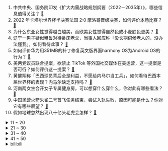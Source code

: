 1. 中共中央、国务院印发《扩大内需战略规划纲要（2022－2035年）》，哪些信息值得关注？ [:link:](https://www.zhihu.com/question/572321968)
2. 2022 年卡塔尔世界杯半决赛法国 2:0 摩洛哥晋级决赛，如何评价本场比赛？ [:link:](https://www.zhihu.com/question/572337883)
3. 为什么东亚女性觉得越白越美，而欧美女性觉得自然色或小麦肤色更美？ [:link:](https://www.zhihu.com/question/571447748)
4. 辽宁一男子疑似粗鲁对待卧床老父，当事人回应称「没长期伺候老人的，没办法懂我」，如何看待此事？ [:link:](https://www.zhihu.com/question/572104639)
5. 如何评价华为用351MB的补丁修复英文版界面harmony OS为Android OS的行为？ [:link:](https://www.zhihu.com/question/571351988)
6. 美两党议员联合提案，欲禁止 TikTok 等外国社交媒体在美运营，这一提案是否可行？如何评价这一提案？ [:link:](https://www.zhihu.com/question/572298730)
7. 黄健翔称「巴西球员背后全是利益，不愿给内马尔当工兵」，如何看待巴西本届世界杯的表现？内马尔缺乏支持吗？ [:link:](https://www.zhihu.com/question/572145695)
8. 河南两女生合开女子专属健身房，可以想穿什么穿什么，你对此有哪些看法？ [:link:](https://www.zhihu.com/question/571615712)
9. 中国民营火箭朱雀二号首飞任务结束，尝试入轨失败，原因可能是什么？你对它有哪些展望？ [:link:](https://www.zhihu.com/question/570565934)
10. 假如地球忽然出现八十亿头老虎会怎样？ [:link:](https://www.zhihu.com/question/571938256)
<details>
<summary>11 ~ 20</summary>

11. 「阳性确诊险」理赔难，彻夜排队开诊断书还要「含CT值核酸报告」，理赔流程是否合理？如何从法律角度解读？ [:link:](https://www.zhihu.com/question/572311422)
12. RNG 官宣元老级选手 xiaohu 离队，如何评价他这七年来在队的表现？他的离开会产生哪些影响？ [:link:](https://www.zhihu.com/question/572322163)
13. 多网点快递积压，有快递称工资翻倍仍难招人，具体情况如何？类似情况预计将持续多久？ [:link:](https://www.zhihu.com/question/572073879)
14. 令狐冲独孤九剑大成以后对上张三丰的太极剑哪边更强些? [:link:](https://www.zhihu.com/question/571608701)
15. 山东财经大学本科背景能进去三中一华投行吗? [:link:](https://www.zhihu.com/question/549262852)
16. 初一有必要早五晚九吗? [:link:](https://www.zhihu.com/question/569552462)
17. 为什么厨师炒的饭都是一粒一粒的，而我炒出来的就是黏糊糊的一坨？ [:link:](https://www.zhihu.com/question/478428170)
18. 大一开始每天待在健身房两个小时，四年后能找什么对应的工作吗？ [:link:](https://www.zhihu.com/question/571033087)
19. 高速最高时速也就120Km/h，为什么节能环保不设计够开130-140的发动机就够了呢？ [:link:](https://www.zhihu.com/question/570749736)
20. 如何看待沪上阿姨和游戏《光与夜之恋》的联名事件，活动预告当日就宣布停止合作? [:link:](https://www.zhihu.com/question/572288080)
</details>
<details>
<summary>21 ~ 30</summary>

21. 教育部等三部门明确，考研可设置核酸阳性考场，哪些信息值得关注？ [:link:](https://www.zhihu.com/question/572308776)
22. 如何看待「旧三件」到「新三件」的变化？ [:link:](https://www.zhihu.com/question/572289562)
23. 为什么《原神》散兵风评不好，也不强力，流水却和草神不相上下？ [:link:](https://www.zhihu.com/question/571781607)
24. 如果一个人能无限复活，却被锁在海底，会进化出在水中呼吸的器官吗? [:link:](https://www.zhihu.com/question/571854541)
25. 为什么默克尔要在这个时候公开在明斯克协议上欺骗了普京，她的用意是什么? [:link:](https://www.zhihu.com/question/571856781)
26. 为什么新能源车一到冬天就被唱衰，北方人士是不是与电车无缘了？ [:link:](https://www.zhihu.com/question/572118384)
27. 刘亦菲主演的《梦华录》爆火，能否说明她更适合拍剧而不是电影？ [:link:](https://www.zhihu.com/question/569743515)
28. 刘慈欣的黑暗森林假说存在多少漏洞？ [:link:](https://www.zhihu.com/question/451440009)
29. 「抢占县城退烧药」攻略文章引争议，广西成主要目标地区，这一行为是否违法？如何看待恐慌性屯药？ [:link:](https://www.zhihu.com/question/572255831)
30. 宫崎骏新作动画《 你想活出怎样的人生 》公开，你对此有何期待？ [:link:](https://www.zhihu.com/question/572113619)
</details>
<details>
<summary>31 ~ 40</summary>

31. 女子住1楼质问物业为啥要交电梯费，是否存在合理性，如何从法律角度解读？ [:link:](https://www.zhihu.com/question/571892480)
32. 《财阀家的小儿子》第 11 集爷爷失忆是装的吗？ [:link:](https://www.zhihu.com/question/571840793)
33. 瑞银称「美国通胀已经见顶 ，美联储今晚或放缓加息步伐」，对各国央行决策有何影响？全球经济将走向何方？ [:link:](https://www.zhihu.com/question/572268505)
34. 《风吹半夏》第 31-36 集拍得怎么样？有哪些值得关注的剧情点？ [:link:](https://www.zhihu.com/question/571923429)
35. 《风吹半夏》里的各位老板们有什么特点？现实中的创业老板是这样吗？ [:link:](https://www.zhihu.com/question/569190012)
36. 梅西离球王还有多少距离？ [:link:](https://www.zhihu.com/question/536712448)
37. 国家邮政局强调北京快递营业网点应开尽开，人员应返岗尽返岗，哪些信息值得关注？ [:link:](https://www.zhihu.com/question/572295435)
38. 法官的年底结案率会不会影响判决的速度？ [:link:](https://www.zhihu.com/question/572072120)
39. 白宫承诺未来 3 年向非洲提供 550 亿美元，能否兑现？近期美国频向非洲表达「关心」，如何解读？ [:link:](https://www.zhihu.com/question/572265944)
40. 12 月 14 日国务院联防联控机制举行新闻发布会，「保障好群众就医用药是当务之急」，哪些信息需关注？ [:link:](https://www.zhihu.com/question/572294528)
</details>
<details>
<summary>41 ~ 50</summary>

41. 外交部回应美计划将 30 多家中企列入贸易黑名单，称这一行为「科技霸凌」， 还有哪些信息值得关注？ [:link:](https://www.zhihu.com/question/572305637)
42. 外交部表示「各国不能再对华盛顿的单边主义、保护主义听之任之」，哪些信息值得关注？ [:link:](https://www.zhihu.com/question/572102400)
43. 克罗地亚止步四强，莫德里奇无缘决赛，如何评价他在本届世界杯的表现？ [:link:](https://www.zhihu.com/question/572215156)
44. 美媒质疑阿根廷队黑人球员太少，阿根廷网民回复「我们又不是迪士尼电影」，美媒这一言论有何依据？如何评价？ [:link:](https://www.zhihu.com/question/572099038)
45. 梅西如果决赛胜出，捧得大力神杯，是否能够成为足球运动有史以来真正的The GOAT？ [:link:](https://www.zhihu.com/question/572255077)
46. 财经大 V 侯宁去世，曾人送绰号「空军司令」，有哪些信息值得关注？ [:link:](https://www.zhihu.com/question/572062920)
47. 从目前中国电影的发展来看，更缺好演员还是好导演或好编剧？ [:link:](https://www.zhihu.com/question/571387417)
48. 如何看待内鬼爆料的《原神》测试服未实装角色「艾尔海森」的技能机制设计和「刻晴」相似？ [:link:](https://www.zhihu.com/question/571779454)
49. 为什么部分地铁站使用“路”作为名称？这是否会引起不必要的混乱？ [:link:](https://www.zhihu.com/question/496976233)
50. 科幻作品中对于建设单一职能的星球（如工业、农业星球等）的构想在未来是否必要且可行？ [:link:](https://www.zhihu.com/question/571892960)
</details><details>
<summary>bilibili</summary>

1. EXO《Don't fight the feeling》MV [:link:](//www.bilibili.com/video/BV1te411P7Wa)
2. 喉咙不舒服，咳嗽，试试这么按！ [:link:](//www.bilibili.com/video/BV1Pg411n7P9)
3. 粉丝说看我发挥，我让他散兵起飞！！！ [:link:](//www.bilibili.com/video/BV1pG411K7MK)
4. “从放羊娃到国家队队长，37岁的他全场打满120分钟！” [:link:](//www.bilibili.com/video/BV1MA41197qw)
5. 这真是一件很酷的事情 [:link:](//www.bilibili.com/video/BV1c14y1T79D)
6. 探秘诺贝尔奖晚宴！准备了整整1年的晚宴上都吃什么？ [:link:](//www.bilibili.com/video/BV1EK411678n)
7. 融合召唤呼唤奇迹【水无月菌】 [:link:](//www.bilibili.com/video/BV1T44y1U72N)
8. 第一次挽救生命，是什么体验 [:link:](//www.bilibili.com/video/BV1FG411K7Cd)
9. 当我穿上老婆婆的衣服去奶奶家，最后笑的站不来了 [:link:](//www.bilibili.com/video/BV1kP411M7fv)
10. 在海南热带雨林国家公园，遇到了这些了不得的生物 [:link:](//www.bilibili.com/video/BV17A4119715)
<details>
<summary>11 ~ 20</summary>

11. 国内开放了 刘庸详细解答关于新冠病毒 [:link:](//www.bilibili.com/video/BV1jM411U7rh)
12. 当我第九次尝试rap [:link:](//www.bilibili.com/video/BV1XD4y187Gh)
13. “究竟什么样的人，才会喜欢这种氛围感” [:link:](//www.bilibili.com/video/BV1F8411V7MG)
14. 《无间道》凭什么能封神20年？20000字细节解读带你看懂经典！ [:link:](//www.bilibili.com/video/BV1ae411P74Q)
15. 小米13性能分析：骁龙8Gen2能效不错！ [:link:](//www.bilibili.com/video/BV1RP4y1S77y)
16. 大咖请客 厨子联动 [:link:](//www.bilibili.com/video/BV11R4y1r71z)
17. 当年4399上的发泄神作，真实结局竟如此阴暗 [:link:](//www.bilibili.com/video/BV1944y1m78G)
18. 你管这叫火腿肠？！！！ [:link:](//www.bilibili.com/video/BV1MG411K74z)
19. 语文老师看了直接气的拉屎！【小学生作业】 [:link:](//www.bilibili.com/video/BV1d14y1P7au)
20. 当我把666片落叶做成高定裙！ [:link:](//www.bilibili.com/video/BV128411V7Tu)
</details>
<details>
<summary>21 ~ 30</summary>

21. 压力怪给老子死 [:link:](//www.bilibili.com/video/BV19R4y1r73j)
22. 挑战买光必胜客店里所有的单品，要花多少钱？结算发现要破产了！ [:link:](//www.bilibili.com/video/BV1g84y1t73u)
23. 当我带爸妈去拍婚纱照 [:link:](//www.bilibili.com/video/BV16D4y1a7fb)
24. 花钱买个游戏，偷装文件还只让玩一次？！ [:link:](//www.bilibili.com/video/BV1H8411V7zY)
25. “蓝朋友”变“男朋友”，这有一个甜甜的故事请查收～ [:link:](//www.bilibili.com/video/BV17K41167pN)
26. 游戏中的女性角色，动作风格差距好大呀…… [:link:](//www.bilibili.com/video/BV1t84y1t7nP)
27. 23首爆火的欧美破亿神曲大串烧！ [:link:](//www.bilibili.com/video/BV1z44y1m7A7)
28. 托尼老师的钢铁战衣，能拿几个诺贝尔奖?【司徒之脑洞】 [:link:](//www.bilibili.com/video/BV13W4y1u7nZ)
29. 看到这一幕，谁还忍心拉绳子！ [:link:](//www.bilibili.com/video/BV118411V7MV)
30. 《下一个是谁》第四季（1） [:link:](//www.bilibili.com/video/BV128411G7by)
</details>
<details>
<summary>31 ~ 40</summary>

31. 历史书：听的我脑子都要长出来了 [:link:](//www.bilibili.com/video/BV1YG4y1u7i3)
32. 现场见证 "库里汤神合砍66分" 勇士大胜凯尔特人！重演总决赛剧情！ [:link:](//www.bilibili.com/video/BV1DV4y1w7ZE)
33. 《我是内个内个内个___》 [:link:](//www.bilibili.com/video/BV1dG4y137wn)
34. 江湖传言一口锅就能做的甜品，整一下？ [:link:](//www.bilibili.com/video/BV1AV4y1N7M3)
35. 沙特王子爱吃这？迪拜王室这聚餐？这家店小伙绷不住了！ [:link:](//www.bilibili.com/video/BV1Qd4y1e7xJ)
36. 一个苹果65？！人均500的黑珍珠只有三道能点的菜？【凭啥那么贵47-醉东】 [:link:](//www.bilibili.com/video/BV1xv4y197UV)
37. 第九个南京大屠杀死难者国家公祭日，请留一分钟 [:link:](//www.bilibili.com/video/BV1eg411n7Wq)
38. 安息吧！查尔斯小火车！通关完结！ [:link:](//www.bilibili.com/video/BV1zd4y1v79r)
39. 南方人冬季骑行东北，零下十度在废弃铁皮房里煮饺子吃，目前感觉良好 [:link:](//www.bilibili.com/video/BV16R4y1r7wz)
40. 【原神手书】散兵「 荣耀向我俯首」 [:link:](//www.bilibili.com/video/BV18d4y1e7NK)
</details>
<details>
<summary>41 ~ 50</summary>

41. 我花3个月研究了钱学森的理论讲的到底是什么？【钱学森下】【正经比比】 [:link:](//www.bilibili.com/video/BV1U14y1K7Ko)
42. 中国民族服装纷纷出手 [:link:](//www.bilibili.com/video/BV1444y1U7C3)
43. 【原神】所有角色换成流浪者(散兵)大招，踹你！ [:link:](//www.bilibili.com/video/BV1DW4y1g7fR)
44. 【装机教程】全网最好的装机教程，没有之一 [:link:](//www.bilibili.com/video/BV1BG4y137mG)
45. 没有弱的宝可梦，只有弱的训练师！！！ [:link:](//www.bilibili.com/video/BV1re4y1T7Fr)
46. 《原神》散兵/流浪者「赐我一梦，但该醒了」 [:link:](//www.bilibili.com/video/BV1DV4y1w78g)
47. angelababy化妆师“改造”普通人⁉画完直接走红毯！ [:link:](//www.bilibili.com/video/BV1id4y1e71E)
48. 【鱼肉肉】这么可爱真是抱歉 甜甜圈~ [:link:](//www.bilibili.com/video/BV1j84y1r7wt)
49. 同桌：我上台就是秀场！ [:link:](//www.bilibili.com/video/BV1N14y1N7wP)
50. 【鉴定热门】千万级食品安全网红主居然经常弄错食物相关常识问题？买到违法产品却从不举报！ [:link:](//www.bilibili.com/video/BV1z44y1U7WX)
</details>
<details>
<summary>51 ~ 60</summary>

51. 这下不得不玩原神了...【P12 这就是当富哥们的感觉吗？】【4K 60】 [:link:](//www.bilibili.com/video/BV1544y1U7cV)
52. 动画里都是真的？四驱车越野大赛，四驱兄弟直呼内行。潇洒杯第六届第一集 [:link:](//www.bilibili.com/video/BV1qM411z7sb)
53. 【旭旭宝宝】宝哥最潮名场面复刻！ [:link:](//www.bilibili.com/video/BV1FK411r7kw)
54. 当我羊了以后，臭卷宝寸步不离守护妈妈！ [:link:](//www.bilibili.com/video/BV1kR4y1r7GE)
55. 这一口够不够解馋？ [:link:](//www.bilibili.com/video/BV1pP4y1D7E8)
56. 新能源狗力车，每公里消耗一袋冻干 [:link:](//www.bilibili.com/video/BV16e4y1T7YL)
57. 他们只是演了一个故事，走不出的是我们 [:link:](//www.bilibili.com/video/BV1i44y1m7to)
58. 关于无障碍通道的事，物理课应该讲的很清楚，就杠上了 [:link:](//www.bilibili.com/video/BV1c44y1U74p)
59. 迪卢克 只用登龙斩 一血无伤雷电将军，但是手机版！ [:link:](//www.bilibili.com/video/BV1TG411M7VA)
60. 很好奇，这游戏凭啥敢卖中国人100w？ [:link:](//www.bilibili.com/video/BV1V84y1t7QA)
</details>
<details>
<summary>61 ~ 70</summary>

61. 喝茶还是饮酒？这件环牙料与后赤壁赋哪个好？ [:link:](//www.bilibili.com/video/BV1NA41197wM)
62. 怪鸽粗茶淡饭，祝您好运常伴！哈哈哈哈哈 [:link:](//www.bilibili.com/video/BV1te411P75k)
63. 男朋友？ 癞蛤蟆罢了 [:link:](//www.bilibili.com/video/BV1F8411V7sa)
64. 统计2700位头部UP主的数据，我发现了什么秘密？ [:link:](//www.bilibili.com/video/BV1T84y1t7XS)
65. 带着紫藤花礼物，我倾听了一位女孩与猫的故事 [:link:](//www.bilibili.com/video/BV1R44y1m7Y3)
66. “众 神 归 位 ！” [:link:](//www.bilibili.com/video/BV1DV4y1P7Sf)
67. 怂 人 日 记 [:link:](//www.bilibili.com/video/BV1QK411677K)
68. 假如龙哥给流浪者配音 [:link:](//www.bilibili.com/video/BV1z8411V7hZ)
69. 广东冬天的仪式感！ [:link:](//www.bilibili.com/video/BV16g411n7GA)
70. 好多朋友说不够看，今天超长九分钟！ [:link:](//www.bilibili.com/video/BV1zg411n75H)
</details>
<details>
<summary>71 ~ 80</summary>

71. 结婚950天后，终于要开始了！！！ [:link:](//www.bilibili.com/video/BV1T8411p7zN)
72. 《2022年度十大黑马剧》【Low君大赏01】 [:link:](//www.bilibili.com/video/BV1314y1T7bU)
73. 【高燃】苦寻一年，一个视频带你看遍历代中国战刀！ [:link:](//www.bilibili.com/video/BV1bR4y1r7c6)
74. 烦·高 [:link:](//www.bilibili.com/video/BV1GP411T7nN)
75. 我！高振宁！回来了！ [:link:](//www.bilibili.com/video/BV1S84y1t77N)
76. 感冒药叠吃=肝衰竭进ICU？感冒退烧药，究竟怎么吃才安全【茼蒿会】 [:link:](//www.bilibili.com/video/BV18P4y1D7GW)
77. 四打五，也从未退缩过 [:link:](//www.bilibili.com/video/BV11R4y1r72h)
78. SEVENTEEN Shadow+March+HOT 2022AAA颁奖典礼舞台 [:link:](//www.bilibili.com/video/BV1W24y1X71d)
79. “我宁可痛苦，我不要麻木”一位农村妇女震惊世人的觉醒与出走 [:link:](//www.bilibili.com/video/BV1Qg411J7Mx)
80. 极限十天出片！只为拍出这位热爱梅西小姐姐的自白 [:link:](//www.bilibili.com/video/BV16g411n751)
</details>
<details>
<summary>81 ~ 90</summary>

81. 我的豚鼠品牌终于出来啦！！！！ [:link:](//www.bilibili.com/video/BV1sD4y1a7Zv)
82. 【Rookie】 很高兴还能见到你 [:link:](//www.bilibili.com/video/BV1B44y1U7fd)
83. “别压抑自己” [:link:](//www.bilibili.com/video/BV1fP4y1S7hi)
84. 挑战国宴名菜灌汤黄鱼，帅小子真的能成功吗？ [:link:](//www.bilibili.com/video/BV1qD4y187xR)
85. 【1000部动漫混剪】我们遥远的不是距离,而是次元！！！ [:link:](//www.bilibili.com/video/BV1b24y1Q7aC)
86. 复刻夜市摊19元一份的牛排，80元买8块，实现牛排自由，太爽了 [:link:](//www.bilibili.com/video/BV19V4y1w75j)
87. 【瑞克与莫蒂】第六季完结，原来全都在铺垫……第六季第十集剧情分析＃244 [:link:](//www.bilibili.com/video/BV1v84y1t7QC)
88. 真的！不认识就不要看了。 丢人........... [:link:](//www.bilibili.com/video/BV11K41167wH)
89. 热缩片好好玩！在上面写字就变得好可爱！ [:link:](//www.bilibili.com/video/BV1gG411K7ry)
90. 生腌海鲜来咯 [:link:](//www.bilibili.com/video/BV1rv4y1X7WC)
</details>
<details>
<summary>91 ~ 100</summary>

91. 帝后两不疑 [:link:](//www.bilibili.com/video/BV1CW4y1M7fX)
92. 当你作死去摸女同学的手 [:link:](//www.bilibili.com/video/BV1N14y1J7ux)
93. 【速度与激情特别行动】地表最强光头联手，怒干改造战士，徒手拽飞机战力逆天！ [:link:](//www.bilibili.com/video/BV1hg411n7fs)
94. “通信行程卡”13日正式下线 [:link:](//www.bilibili.com/video/BV1p84y1t7XC)
95. 《叶问7：神仙下凡之我在人间当老大》 [:link:](//www.bilibili.com/video/BV1cP4y1D788)
96. 东京特产：原神广告 [:link:](//www.bilibili.com/video/BV1LD4y1a7zU)
97. 酱紫剪【2019无敌速通版】！！ [:link:](//www.bilibili.com/video/BV1DV4y1w7NF)
98. 无所谓！黄桃罐头自会出手 [:link:](//www.bilibili.com/video/BV1wA41197gA)
99. 十元贫穷料理再升级，十道大餐让你月底不再勒腰带 [:link:](//www.bilibili.com/video/BV1e24y1Q7mT)
100. 山顶上的半决赛！现场见证阿根廷3比0克罗地亚晋级决赛！梅西的第二次世界杯决赛来了！ [:link:](//www.bilibili.com/video/BV1Le4y1K7DP)
</details></details>